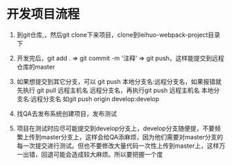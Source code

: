 # 开发项目流程

1. 到git仓库,，然后git clone下来项目，clone到leihuo-webpack-project目录下

2. 开发完后，git add . => git commit -m '注释' => git push，这样能提交到远程仓库的master

3. 如果想提交到其它分支，可以 git push 本地分支名:远程分支名，如果报错就先执行 git pull 远程主机名 远程分支名，再执行git push 远程主机名 本地分支名:远程分支名 如git push origin develop:develop

4. 找QA去发布系统创建项目，发布测试

5. 项目在测试时应尽可能提交到develop分支上，develop分支随便提，不要频繁上传到master分支上，这样会给QA添麻烦，因为他们需要对master分支的每一次提交进行测试。但也不要修改大量代码一次性上传到master上，这样万一出错，回退可能会造成较大麻烦。所以要把握一个度
